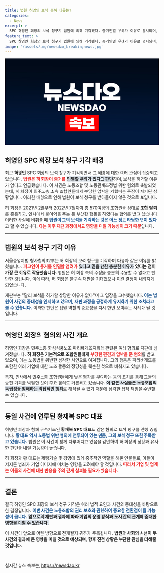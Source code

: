 ```yaml
---
title: 법원 허영인 보석 불허 이유는?
categories:
  - News
excerpt: >
  SPC 허영인 회장의 보석 청구가 법원에 의해 기각됐다. 증거인멸 우려가 이유로 명시되며, 파리바게뜨 제빵 기사들에게의 부당 대우 혐의로 구속기소된 상황에서 그의 향후 재판에 이목이 집중된다.
feature_text: >
  SPC 허영인 회장의 보석 청구가 법원에 의해 기각됐다. 증거인멸 우려가 이유로 명시되며, 파리바게뜨 제빵 기사들에게의 부당 대우 혐의로 구속기소된 상황에서 그의 향후 재판에 이목이 집중된다.
image: '/assets/img/newsdao_breakingnews.jpg'
---
```


<p><img src="/assets/img/newsdao_breakingnews.jpg" alt="koreaapp 속보" /></p>

<h2 data-ke-size="size26">허영인 SPC 회장 보석 청구 기각 배경</h2>

<p data-ke-size="size16">최근 <b>허영인</b> SPC 회장의 보석 청구가 기각되면서 그 배경에 대한 여러 관심이 집중되고 있습니다. <b><span style="color: #ee2323;">법원은 허 회장이 증거를</span></b> <b><span style="background-color: #21538527;">인멸할 우려가 있다고 판단</span></b>하며, 보석을 허가할 이유가 없다고 언급했습니다. 이 사건은 노동조합 및 노동관계조정법 위반 혐의로 촉발되었는데, 허 회장이 민주노총 소속 조합원들에게 부당한 압박을 가했다는 주장이 제기된 상황입니다. 이러한 배경으로 인해 법원이 보석 청구를 받아들이지 않은 것으로 보입니다.</p>

<p data-ke-size="size16">허 회장은 2021년 2월부터 2022년 7월까지 총 570여명의 조합원을 상대로 <b>조합 탈퇴</b>를 종용하고, 인사에서 불이익을 주는 등 부당한 행동을 하였다는 혐의를 받고 있습니다. 이러한 사실에 비춰볼 때 <b><span style="color: #1a5490;">법원이 그의 보석을 기각하는 것은 어느 정도 타당한 면이 있다</span></b>고 할 수 있습니다. <b><span style="color: #ee2323;">이는 이후 재판 과정에서도 영향을 미칠 가능성이 크기 때문</span></b>입니다.</p>

<hr>

<h2 data-ke-size="size26">법원의 보석 청구 기각 이유</h2>

<p data-ke-size="size16">서울중앙지법 형사합의32부는 허 회장의 보석 청구를 기각하며 다음과 같은 이유를 밝혔습니다. <b><span style="color: #ee2323;">피고인이 증거를 인멸할 염려가</span></b> <b><span style="background-color: #21538527;">있다고 믿을 만한 충분한 이유가</span></b> <b>있다는 점이 가장 큰 이유로 작용했습니다.</b> 법원은 허 회장 측의 주장을 충분히 수용할 수 없다고 판단한 것입니다. 이에 따라, 허 회장은 불구속 재판을 기대했으나 이런 결정이 내려지게 되었습니다.</p>

<p data-ke-size="size16">재판부는 "달리 보석을 허가할 상당한 이유가 없다"며 그 입장을 고수했습니다. <b><span style="color: #1a5490;">이는 법원이 사건의 중대성을 인지하고 있으며, 재판 과정을 공정하게 유지하기 위한 조치라고 볼 수 있습니다.</span></b> 이러한 판단은 법원 역할의 중요성을 다시 한번 보여주는 사례가 될 것입니다.</p>

<hr>

<h2 data-ke-size="size26">허영인 회장의 혐의와 사건 개요</h2>

<p data-ke-size="size16">허영인 회장은 민주노총 화섬식품노조 파리바게뜨지회와 관련된 여러 혐의로 재판에 넘겨졌습니다. <b>허 회장은 기본적으로 조합원들에게</b> <b><span style="color: #ee2323;">부당한 편견과 압박을 준 혐의</span></b>를 받고 있으며, 이는 노동법을 위반한 심각한 사안으로 여겨집니다. 그의 행동은 파리바게뜨를 포함한 여러 기업에 대한 노조 활동의 정당성을 훼손한 것으로 비춰지고 있습니다.</p>

<p data-ke-size="size16">특히, 인사에서 민주노총 조합원들에게 낮은 평가를 부여하는 등의 조치를 통해 그들의 승진 기회를 박탈한 것이 주요 혐의로 거론되고 있습니다. <b><span style="background-color: #21538527;">이 같은 사실들은 노동조합의 독립성을 침해하는 직접적인 행위</span></b>로 해석될 수 있기 때문에 심각한 법적 책임을 수반할 수 있습니다.</p>

<hr>

<h2 data-ke-size="size26">동일 사건에 연루된 황재복 SPC 대표</h2>

<p data-ke-size="size16">허영인 회장과 함께 구속기소된 <b>황재복 SPC 대표</b>도 같은 혐의로 보석 청구를 진행 중입니다. <b><span style="color: #1a5490;">황 대표 역시 노동법 위반 혐의에 연루되어 있는 만큼, 그의 보석 청구 또한 주목받고 있습니다.</span></b> 법원은 이 사건이 함께 다루어지고 있음을 감안하여 허 회장의 상황과 유사한 판단을 내릴 가능성이 높습니다.</p>

<p data-ke-size="size16">허 회장과 황 대표는 제빵기술 및 경영에 있어 중추적인 역할을 해온 인물들로, 이들이 저지른 범죄가 기업 이미지에 미치는 영향을 고려해야 할 것입니다. <b><span style="color: #ee2323;">따라서 기업 및 업계는 이들의 사건에 대한 반응을 주의 깊게 살펴볼 필요가 있습니다.</span></b></p>

<hr>

<h2 data-ke-size="size26">결론</h2>

<p data-ke-size="size16">결국 허영인 SPC 회장의 보석 청구 기각은 여러 법적 요인과 사건의 중대성을 바탕으로 한 결정입니다. <b><span style="color: #1a5490;">이번 사건은 노동조합의 권리 보호와 관련하여 중요한 전환점이 될 가능성이 큽니다.</span></b> <b><span style="background-color: #21538527;">앞으로의 재판과 결과에 따라 기업의 운영 방식과 노사 간의 관계에 중대한 영향을 미칠 수 있습니다.</span></b></p>

<p data-ke-size="size16">이 사건이 앞으로 어떤 방향으로 전개될지 귀추가 주목됩니다. <b>법원과 사회의 시선이 두 사건의 결과에 큰 영향을 미칠 것으로 예상되며, 향후 진전 상황은 부단한 관심을 더해줄 것입니다.</b></p> 

<p data-ke-size="size16">&nbsp;</p>
실시간 뉴스 속보는, <a href="https://newsdao.kr" rel="dofollow">https://newsdao.kr</a>


